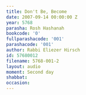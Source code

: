 ```yaml
---
title: Don't Be, Become
date: 2007-09-14 00:00:00 Z
year: 5768
parasha: Rosh Hashanah
bookcode: '0'
fullparashacode: '001'
parashacode: '001'
author: Rabbi Eliezer Hirsch
id: 57680012
filename: 5768-001-2
layout: audio
moment: Second day
shabbat: 
occasion: 
---
```


